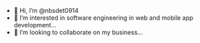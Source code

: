 - 👋 Hi, I’m @nbsdet0914
- 👀 I’m interested in software engineering in web and mobile app development...
- 💞️ I’m looking to collaborate on my business...

<!---
nbsdet0914/nbsdet0914 is a ✨ special ✨ repository because its `README.md` (this file) appears on your GitHub profile.
You can click the Preview link to take a look at your changes.
--->
